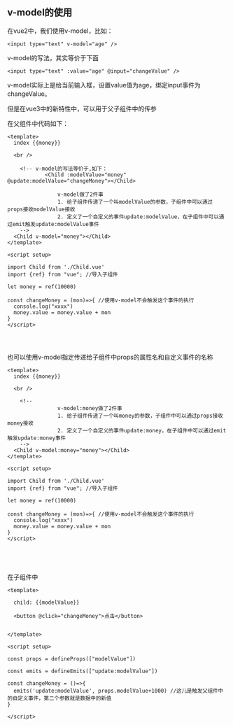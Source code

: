 ## v-model的使用

在vue2中，我们使用v-model，比如：

```vue
<input type="text" v-model="age" />
```

v-model的写法，其实等价于下面

```vue
<input type="text" :value="age" @input="changeValue" />
```

v-model实际上是给当前输入框，设置value值为age，绑定input事件为changeValue。





但是在vue3中的新特性中，可以用于父子组件中的传参



在父组件中代码如下：

```vue
<template>
  index {{money}}

  <br />

	<!-- v-model的写法等价于,如下：
			<Child :modelValue="money" @update:modelValue="changeMoney"></Child> 
			
				v-model做了2件事
				1. 给子组件传递了一个叫modelValue的参数，子组件中可以通过props接收modelValue接收
				2. 定义了一个自定义的事件update:modelValue，在子组件中可以通过emit触发update:modelValue事件
	-->
  <Child v-model="money"></Child>
</template>

<script setup>

import Child from './Child.vue'
import {ref} from "vue"; //导入子组件

let money = ref(10000)

const changeMoney = (mon)=>{ //使用v-model不会触发这个事件的执行
  console.log("xxxx")
  money.value = money.value + mon
}
</script>




```

也可以使用v-model指定传递给子组件中props的属性名和自定义事件的名称

```vue
<template>
  index {{money}}

  <br />

	<!-- 
				v-model:money做了2件事
				1. 给子组件传递了一个叫money的参数，子组件中可以通过props接收money接收
				2. 定义了一个自定义的事件update:money，在子组件中可以通过emit触发update:money事件
	-->
  <Child v-model:money="money"></Child>
</template>

<script setup>

import Child from './Child.vue'
import {ref} from "vue"; //导入子组件

let money = ref(10000)

const changeMoney = (mon)=>{ //使用v-model不会触发这个事件的执行
  console.log("xxxx")
  money.value = money.value + mon
}
</script>





```





在子组件中

```vue
<template>

  child: {{modelValue}}

  <button @click="changeMoney">点击</button>


</template>

<script setup>

const props = defineProps(["modelValue"])

const emits = defineEmits(["update:modelValue"])

const changeMoney = ()=>{
  emits('update:modelValue', props.modelValue+1000) //这儿是触发父组件中的自定义事件，第二个参数就是数据中的新值
}

</script>
```

